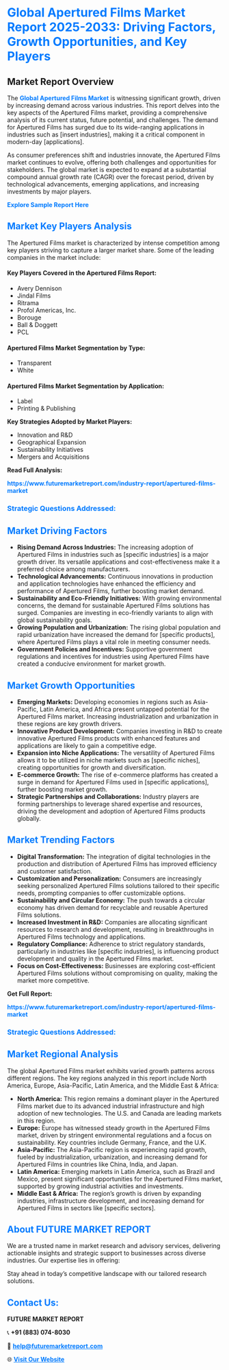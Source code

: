 <h1 style="color: #007BFF;">Global Apertured Films Market Report 2025-2033: Driving Factors, Growth Opportunities, and Key Players</h1>

<section id="overview">
<h2>Market Report Overview</h2>
<p>The <a href="https://www.futuremarketreport.com/industry-report/apertured-films-market" style="color: #007BFF; text-decoration: none;"><strong>Global Apertured Films Market</strong></a> is witnessing significant growth, driven by increasing demand across various industries. This report delves into the key aspects of the Apertured Films market, providing a comprehensive analysis of its current status, future potential, and challenges. The demand for Apertured Films has surged due to its wide-ranging applications in industries such as [insert industries], making it a critical component in modern-day [applications].</p>
<p>As consumer preferences shift and industries innovate, the Apertured Films market continues to evolve, offering both challenges and opportunities for stakeholders. The global market is expected to expand at a substantial compound annual growth rate (CAGR) over the forecast period, driven by technological advancements, emerging applications, and increasing investments by major players.</p>
</section>

<section id="overview">
<p><a href="https://www.futuremarketreport.com/request-sample/reportId=34946" style="color: #007BFF; text-decoration: none;"><strong>Explore Sample Report Here</strong></a></p>
</section>

<section id="key-players">
<h2 style="color: #007BFF;">Market Key Players Analysis</h2>
<p>The Apertured Films market is characterized by intense competition among key players striving to capture a larger market share. Some of the leading companies in the market include:</p>
<h4>Key Players Covered in the Apertured Films Report:</h4>
<ul><li>Avery Dennison</li><li>Jindal Films</li><li>Ritrama</li><li>Profol Americas, Inc.</li><li>Borouge</li><li>Ball &amp; Doggett</li><li>PCL</li></ul>
<h4>Apertured Films Market Segmentation by Type:</h4>
<ul><li>Transparent</li><li>White</li></ul>

<h4>Apertured Films Market Segmentation by Application:</h4>
<ul><li>Label</li><li>Printing &amp; Publishing</li></ul>
<p><strong>Key Strategies Adopted by Market Players:</strong></p>
<ul>
<li>Innovation and R&D</li>
<li>Geographical Expansion</li>
<li>Sustainability Initiatives</li>
<li>Mergers and Acquisitions</li>
</ul>
</section>

<section>
<p><strong>Read Full Analysis: </strong></p><a href="https://www.futuremarketreport.com/industry-report/apertured-films-market" style="color: #007BFF; text-decoration: none;"><strong>https://www.futuremarketreport.com/industry-report/apertured-films-market</strong></a>
<h3 style="color: #007BFF;">Strategic Questions Addressed:</h3>
</section>

<section id="driving-factors">
<h2 style="color: #007BFF;">Market Driving Factors</h2>
<ul>
<li><strong>Rising Demand Across Industries:</strong> The increasing adoption of Apertured Films in industries such as [specific industries] is a major growth driver. Its versatile applications and cost-effectiveness make it a preferred choice among manufacturers.</li>
<li><strong>Technological Advancements:</strong> Continuous innovations in production and application technologies have enhanced the efficiency and performance of Apertured Films, further boosting market demand.</li>
<li><strong>Sustainability and Eco-Friendly Initiatives:</strong> With growing environmental concerns, the demand for sustainable Apertured Films solutions has surged. Companies are investing in eco-friendly variants to align with global sustainability goals.</li>
<li><strong>Growing Population and Urbanization:</strong> The rising global population and rapid urbanization have increased the demand for [specific products], where Apertured Films plays a vital role in meeting consumer needs.</li>
<li><strong>Government Policies and Incentives:</strong> Supportive government regulations and incentives for industries using Apertured Films have created a conducive environment for market growth.</li>
</ul>
</section>

<section id="growth-opportunities">
<h2 style="color: #007BFF;">Market Growth Opportunities</h2>
<ul>
<li><strong>Emerging Markets:</strong> Developing economies in regions such as Asia-Pacific, Latin America, and Africa present untapped potential for the Apertured Films market. Increasing industrialization and urbanization in these regions are key growth drivers.</li>
<li><strong>Innovative Product Development:</strong> Companies investing in R&D to create innovative Apertured Films products with enhanced features and applications are likely to gain a competitive edge.</li>
<li><strong>Expansion into Niche Applications:</strong> The versatility of Apertured Films allows it to be utilized in niche markets such as [specific niches], creating opportunities for growth and diversification.</li>
<li><strong>E-commerce Growth:</strong> The rise of e-commerce platforms has created a surge in demand for Apertured Films used in [specific applications], further boosting market growth.</li>
<li><strong>Strategic Partnerships and Collaborations:</strong> Industry players are forming partnerships to leverage shared expertise and resources, driving the development and adoption of Apertured Films products globally.</li>
</ul>
</section>

<section id="trending-factors">
<h2 style="color: #007BFF;">Market Trending Factors</h2>
<ul>
<li><strong>Digital Transformation:</strong> The integration of digital technologies in the production and distribution of Apertured Films has improved efficiency and customer satisfaction.</li>
<li><strong>Customization and Personalization:</strong> Consumers are increasingly seeking personalized Apertured Films solutions tailored to their specific needs, prompting companies to offer customizable options.</li>
<li><strong>Sustainability and Circular Economy:</strong> The push towards a circular economy has driven demand for recyclable and reusable Apertured Films solutions.</li>
<li><strong>Increased Investment in R&D:</strong> Companies are allocating significant resources to research and development, resulting in breakthroughs in Apertured Films technology and applications.</li>
<li><strong>Regulatory Compliance:</strong> Adherence to strict regulatory standards, particularly in industries like [specific industries], is influencing product development and quality in the Apertured Films market.</li>
<li><strong>Focus on Cost-Effectiveness:</strong> Businesses are exploring cost-efficient Apertured Films solutions without compromising on quality, making the market more competitive.</li>
</ul>
</section>

<section>
<p><strong>Get Full Report: </strong></p><a href="https://www.futuremarketreport.com/industry-report/apertured-films-market" style="color: #007BFF; text-decoration: none;"><strong>https://www.futuremarketreport.com/industry-report/apertured-films-market</strong></a>
<h3 style="color: #007BFF;">Strategic Questions Addressed:</h3>
</section>


<section id="regional-analysis">
<h2 style="color: #007BFF;">Market Regional Analysis</h2>
<p>The global Apertured Films market exhibits varied growth patterns across different regions. The key regions analyzed in this report include North America, Europe, Asia-Pacific, Latin America, and the Middle East & Africa:</p>
<ul>
<li><strong>North America:</strong> This region remains a dominant player in the Apertured Films market due to its advanced industrial infrastructure and high adoption of new technologies. The U.S. and Canada are leading markets in this region.</li>
<li><strong>Europe:</strong> Europe has witnessed steady growth in the Apertured Films market, driven by stringent environmental regulations and a focus on sustainability. Key countries include Germany, France, and the U.K.</li>
<li><strong>Asia-Pacific:</strong> The Asia-Pacific region is experiencing rapid growth, fueled by industrialization, urbanization, and increasing demand for Apertured Films in countries like China, India, and Japan.</li>
<li><strong>Latin America:</strong> Emerging markets in Latin America, such as Brazil and Mexico, present significant opportunities for the Apertured Films market, supported by growing industrial activities and investments.</li>
<li><strong>Middle East & Africa:</strong> The region’s growth is driven by expanding industries, infrastructure development, and increasing demand for Apertured Films in sectors like [specific sectors].</li>
</ul>
</section>

<footer>
<h2 style="color: #007BFF;">About FUTURE MARKET REPORT</h2>
<p>We are a trusted name in market research and advisory services, delivering actionable insights and strategic support to businesses across diverse industries. Our expertise lies in offering:</p>

<p>Stay ahead in today’s competitive landscape with our tailored research solutions.</p>

<h2 style="color: #007BFF;">Contact Us:</h2>
<p><strong>FUTURE MARKET REPORT</strong></p>
<p>📞 <strong>+91 (883) 074-8030</strong></p>
<p>📧 <strong><a href="mailto:help@futuremarketreport.com" style="color: #007BFF;">help@futuremarketreport.com</a></strong></p>
<p>🌐 <strong><a href="https://www.futuremarketreport.com/" style="color: #007BFF;">Visit Our Website</a></strong></p>
</footer>